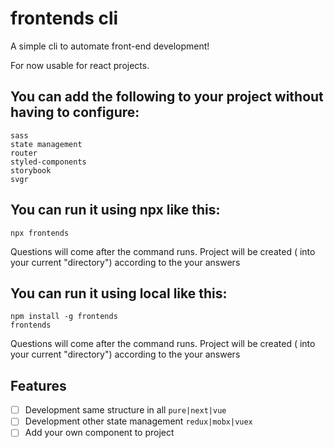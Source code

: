 # frontends cli

A simple cli to automate front-end development!

For now usable for react projects.

## You can add the following to your project without having to configure:

```
sass
state management
router
styled-components
storybook
svgr
```

## You can run it using npx like this:

```
npx frontends
```

Questions will come after the command runs. Project will be created ( into your current "directory") according to the your answers

## You can run it using local like this:

```
npm install -g frontends
frontends
```

Questions will come after the command runs. Project will be created ( into your current "directory") according to the your answers

## Features

- [ ] Development same structure in all `pure|next|vue`
- [ ] Development other state management `redux|mobx|vuex`
- [ ] Add your own component to project
